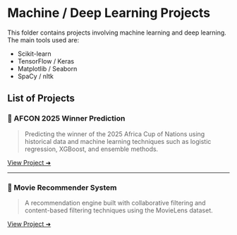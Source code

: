 # Machine / Deep Learning Projects

This folder contains projects involving machine learning and deep learning.
The main tools used are:

- Scikit-learn
- TensorFlow / Keras
- Matplotlib / Seaborn
- SpaCy / nltk

## List of Projects

### 🔹 AFCON 2025 Winner Prediction

> Predicting the winner of the 2025 Africa Cup of Nations using historical data and machine learning techniques such as logistic regression, XGBoost, and ensemble methods.

[View Project ➜](https://github.com/BelfaidaMedReda/AFCON-2025-winner)

---

### 🔹 Movie Recommender System

> A recommendation engine built with collaborative filtering and content-based filtering techniques using the MovieLens dataset.

[View Project ➜](https://github.com/BelfaidaMedReda/Movie-Recommender)
